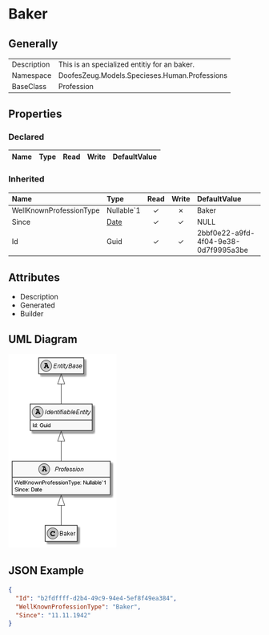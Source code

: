 ﻿# Baker

## Generally

|||
|:-|:-|
|Description|This is an specialized entitiy for an baker.|
|Namespace|DoofesZeug.Models.Specieses.Human.Professions|
|BaseClass|Profession|

## Properties

### Declared

|Name|Type|Read|Write|DefaultValue|
|:---|:---|:--:|:---:|:-----------|

### Inherited

|Name|Type|Read|Write|DefaultValue|
|:---|:---|:--:|:---:|:-----------|
|WellKnownProfessionType|Nullable`1|&#x2713;|&#x2717;|Baker|
|Since|[Date](../../Models/DoofesZeug.Models.DateAndTime/Date.md)|&#x2713;|&#x2713;|NULL|
|Id|Guid|&#x2713;|&#x2713;|2bbf0e22-a9fd-4f04-9e38-0d7f9995a3be|

## Attributes

- Description
- Generated
- Builder

## UML Diagram

![Baker.png](./Baker.png "Baker")

## JSON Example

```json
{
  "Id": "b2fdffff-d2b4-49c9-94e4-5ef8f49ea384",
  "WellKnownProfessionType": "Baker",
  "Since": "11.11.1942"
}
```


